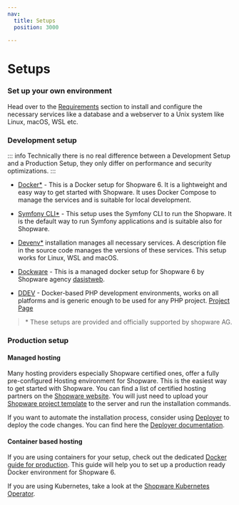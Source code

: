 ```yaml
---
nav:
  title: Setups
  position: 3000

---
```


# Setups

### Set up your own environment

Head over to the [Requirements](../requirements) section to install and configure the necessary services like a database and a webserver to a Unix system like Linux, macOS, WSL etc.

### Development setup

::: info
Technically there is no real difference between a Development Setup and a Production Setup, they only differ on performance and security optimizations.
:::


* [Docker*](docker) - This is a Docker setup for Shopware 6. It is a lightweight and easy way to get started with Shopware. It uses Docker Compose to manage the services and is suitable for local development.

* [Symfony CLI*](docker+symfony-cli) - This setup uses the Symfony CLI to run the Shopware. It is the default way to run Symfony applications and is suitable also for Shopware.

* [Devenv*](devenv) installation manages all necessary services. A description file in the source code manages the versions of these services. This setup works for Linux, WSL and macOS.

* [Dockware](https://dockware.io/getstarted) - This is a managed docker setup for Shopware 6 by Shopware agency [dasistweb](https://www.dasistweb.de/).

* [DDEV](https://notebook.vanwittlaer.de/ddev-for-shopware/less-than-5-minutes-install-with-ddev-and-symfony-flex) - Docker-based PHP development environments, works on all platforms and is generic enough to be used for any PHP project. [Project Page](https://ddev.com/)

> \* These setups are provided and officially supported by shopware AG.

### Production setup

#### Managed hosting

Many hosting providers especially Shopware certified ones, offer a fully pre-configured Hosting environment for Shopware. This is the easiest way to get started with Shopware. You can find a list of certified hosting partners on the [Shopware website](https://www.shopware.com/en/partner/hosting/). You will just need to upload your [Shopware project template](./template.md) to the server and run the installation commands.

If you want to automate the installation process, consider using [Deployer](https://deployer.org/) to deploy the code changes. You can find here the [Deployer documentation](../hosting/installation-updates/deployments/deployment-with-deployer.md).

#### Container based hosting

If you are using containers for your setup, check out the dedicated [Docker guide for production](../hosting/installation-updates/docker.md). This guide will help you to set up a production ready Docker environment for Shopware 6.

If you are using Kubernetes, take a look at the [Shopware Kubernetes Operator](https://github.com/shopware/shopware-operator).
